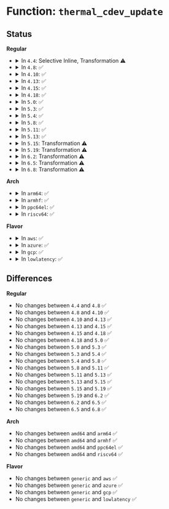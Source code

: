 # Function: <code>thermal_cdev_update</code>

## Status
<b>Regular</b>
<ul>
<li>
<details>
<summary>In <code>4.4</code>: Selective Inline, Transformation ⚠️</summary>

```c
void thermal_cdev_update(struct thermal_cooling_device *cdev);
```

**Collision:** Unique Global

**Inline:** Selective

**Transformation:** True

**Instances:**

```
In drivers/thermal/thermal_core.c (ffffffff81684ef0)
Location: drivers/thermal/thermal_core.c:1617
Inline: True
Inline callers:
  - drivers/thermal/thermal_core.c:power_actor_set_power
Direct callers:
  - drivers/thermal/thermal_core.c:power_actor_set_power
  - drivers/thermal/fair_share.c:fair_share_throttle
  - drivers/thermal/gov_bang_bang.c:bang_bang_control
  - drivers/thermal/step_wise.c:step_wise_throttle
  - drivers/thermal/power_allocator.c:power_allocator_throttle
```
**Symbols:**

```
ffffffff81684ef0-ffffffff81685048: thermal_cdev_update.part.20 (STB_LOCAL)
ffffffff81685050-ffffffff8168506a: thermal_cdev_update (STB_GLOBAL)
```
</details>
</li>
<li>
<details>
<summary>In <code>4.8</code>: ✅</summary>

```c
void thermal_cdev_update(struct thermal_cooling_device *cdev);
```

**Collision:** Unique Global

**Inline:** No

**Transformation:** False

**Instances:**

```
In drivers/thermal/thermal_core.c (ffffffff816e4c10)
Location: drivers/thermal/thermal_core.c:1623
Inline: False
Direct callers:
  - drivers/thermal/thermal_core.c:power_actor_set_power
  - drivers/thermal/fair_share.c:fair_share_throttle
  - drivers/thermal/gov_bang_bang.c:bang_bang_control
  - drivers/thermal/step_wise.c:step_wise_throttle
  - drivers/thermal/power_allocator.c:power_allocator_throttle
```
**Symbols:**

```
ffffffff816e4c10-ffffffff816e4d77: thermal_cdev_update (STB_GLOBAL)
```
</details>
</li>
<li>
<details>
<summary>In <code>4.10</code>: ✅</summary>

```c
void thermal_cdev_update(struct thermal_cooling_device *cdev);
```

**Collision:** Unique Global

**Inline:** No

**Transformation:** False

**Instances:**

```
In drivers/thermal/thermal_helpers.c (ffffffff81719f00)
Location: drivers/thermal/thermal_helpers.c:169
Inline: False
Direct callers:
  - drivers/thermal/thermal_core.c:power_actor_set_power
  - drivers/thermal/fair_share.c:fair_share_throttle
  - drivers/thermal/gov_bang_bang.c:bang_bang_control
  - drivers/thermal/step_wise.c:step_wise_throttle
  - drivers/thermal/power_allocator.c:power_allocator_throttle
```
**Symbols:**

```
ffffffff81719f00-ffffffff8171a067: thermal_cdev_update (STB_GLOBAL)
```
</details>
</li>
<li>
<details>
<summary>In <code>4.13</code>: ✅</summary>

```c
void thermal_cdev_update(struct thermal_cooling_device *cdev);
```

**Collision:** Unique Global

**Inline:** No

**Transformation:** False

**Instances:**

```
In drivers/thermal/thermal_helpers.c (ffffffff817321b0)
Location: drivers/thermal/thermal_helpers.c:169
Inline: False
Direct callers:
  - drivers/thermal/thermal_core.c:power_actor_set_power
  - drivers/thermal/fair_share.c:fair_share_throttle
  - drivers/thermal/gov_bang_bang.c:bang_bang_control
  - drivers/thermal/step_wise.c:step_wise_throttle
  - drivers/thermal/power_allocator.c:power_allocator_throttle
```
**Symbols:**

```
ffffffff817321b0-ffffffff81732316: thermal_cdev_update (STB_GLOBAL)
```
</details>
</li>
<li>
<details>
<summary>In <code>4.15</code>: ✅</summary>

```c
void thermal_cdev_update(struct thermal_cooling_device *cdev);
```

**Collision:** Unique Global

**Inline:** No

**Transformation:** False

**Instances:**

```
In drivers/thermal/thermal_helpers.c (ffffffff817a3300)
Location: drivers/thermal/thermal_helpers.c:169
Inline: False
Direct callers:
  - drivers/thermal/thermal_core.c:power_actor_set_power
  - drivers/thermal/fair_share.c:fair_share_throttle
  - drivers/thermal/gov_bang_bang.c:bang_bang_control
  - drivers/thermal/step_wise.c:step_wise_throttle
  - drivers/thermal/power_allocator.c:power_allocator_throttle
```
**Symbols:**

```
ffffffff817a3300-ffffffff817a346f: thermal_cdev_update (STB_GLOBAL)
```
</details>
</li>
<li>
<details>
<summary>In <code>4.18</code>: ✅</summary>

```c
void thermal_cdev_update(struct thermal_cooling_device *cdev);
```

**Collision:** Unique Global

**Inline:** No

**Transformation:** False

**Instances:**

```
In drivers/thermal/thermal_helpers.c (ffffffff817eafb0)
Location: drivers/thermal/thermal_helpers.c:166
Inline: False
Direct callers:
  - drivers/thermal/thermal_core.c:power_actor_set_power
  - drivers/thermal/fair_share.c:fair_share_throttle
  - drivers/thermal/gov_bang_bang.c:bang_bang_control
  - drivers/thermal/step_wise.c:step_wise_throttle
  - drivers/thermal/power_allocator.c:power_allocator_throttle
```
**Symbols:**

```
ffffffff817eafb0-ffffffff817eb138: thermal_cdev_update (STB_GLOBAL)
```
</details>
</li>
<li>
<details>
<summary>In <code>5.0</code>: ✅</summary>

```c
void thermal_cdev_update(struct thermal_cooling_device *cdev);
```

**Collision:** Unique Global

**Inline:** No

**Transformation:** False

**Instances:**

```
In drivers/thermal/thermal_helpers.c (ffffffff81816e90)
Location: drivers/thermal/thermal_helpers.c:166
Inline: False
Direct callers:
  - drivers/thermal/thermal_core.c:power_actor_set_power
  - drivers/thermal/fair_share.c:fair_share_throttle
  - drivers/thermal/gov_bang_bang.c:bang_bang_control
  - drivers/thermal/step_wise.c:step_wise_throttle
  - drivers/thermal/power_allocator.c:power_allocator_throttle
```
**Symbols:**

```
ffffffff81816e90-ffffffff81817018: thermal_cdev_update (STB_GLOBAL)
```
</details>
</li>
<li>
<details>
<summary>In <code>5.3</code>: ✅</summary>

```c
void thermal_cdev_update(struct thermal_cooling_device *cdev);
```

**Collision:** Unique Global

**Inline:** No

**Transformation:** False

**Instances:**

```
In drivers/thermal/thermal_helpers.c (ffffffff81859090)
Location: drivers/thermal/thermal_helpers.c:166
Inline: False
Direct callers:
  - drivers/thermal/thermal_core.c:power_actor_set_power
  - drivers/thermal/fair_share.c:fair_share_throttle
  - drivers/thermal/gov_bang_bang.c:bang_bang_control
  - drivers/thermal/step_wise.c:step_wise_throttle
  - drivers/thermal/power_allocator.c:power_allocator_throttle
```
**Symbols:**

```
ffffffff81859090-ffffffff81859218: thermal_cdev_update (STB_GLOBAL)
```
</details>
</li>
<li>
<details>
<summary>In <code>5.4</code>: ✅</summary>

```c
void thermal_cdev_update(struct thermal_cooling_device *cdev);
```

**Collision:** Unique Global

**Inline:** No

**Transformation:** False

**Instances:**

```
In drivers/thermal/thermal_helpers.c (ffffffff8188ab40)
Location: drivers/thermal/thermal_helpers.c:166
Inline: False
Direct callers:
  - drivers/thermal/thermal_core.c:power_actor_set_power
  - drivers/thermal/fair_share.c:fair_share_throttle
  - drivers/thermal/gov_bang_bang.c:bang_bang_control
  - drivers/thermal/step_wise.c:step_wise_throttle
  - drivers/thermal/power_allocator.c:power_allocator_throttle
```
**Symbols:**

```
ffffffff8188ab40-ffffffff8188acc8: thermal_cdev_update (STB_GLOBAL)
```
</details>
</li>
<li>
<details>
<summary>In <code>5.8</code>: ✅</summary>

```c
void thermal_cdev_update(struct thermal_cooling_device *cdev);
```

**Collision:** Unique Global

**Inline:** No

**Transformation:** False

**Instances:**

```
In drivers/thermal/thermal_helpers.c (ffffffff819593f0)
Location: drivers/thermal/thermal_helpers.c:178
Inline: False
Direct callers:
  - drivers/thermal/thermal_core.c:power_actor_set_power
  - drivers/thermal/gov_fair_share.c:fair_share_throttle
  - drivers/thermal/gov_bang_bang.c:bang_bang_control
  - drivers/thermal/gov_step_wise.c:step_wise_throttle
  - drivers/thermal/gov_power_allocator.c:allow_maximum_power
```
**Symbols:**

```
ffffffff819593f0-ffffffff81959578: thermal_cdev_update (STB_GLOBAL)
```
</details>
</li>
<li>
<details>
<summary>In <code>5.11</code>: ✅</summary>

```c
void thermal_cdev_update(struct thermal_cooling_device *cdev);
```

**Collision:** Unique Global

**Inline:** No

**Transformation:** False

**Instances:**

```
In drivers/thermal/thermal_helpers.c (ffffffff8195ea90)
Location: drivers/thermal/thermal_helpers.c:188
Inline: False
Direct callers:
  - drivers/thermal/gov_fair_share.c:fair_share_throttle
  - drivers/thermal/gov_bang_bang.c:bang_bang_control
  - drivers/thermal/gov_step_wise.c:step_wise_throttle
  - drivers/thermal/gov_power_allocator.c:allow_maximum_power
  - drivers/thermal/gov_power_allocator.c:allocate_power
```
**Symbols:**

```
ffffffff8195ea90-ffffffff8195ec2b: thermal_cdev_update (STB_GLOBAL)
```
</details>
</li>
<li>
<details>
<summary>In <code>5.13</code>: ✅</summary>

```c
void thermal_cdev_update(struct thermal_cooling_device *cdev);
```

**Collision:** Unique Global

**Inline:** No

**Transformation:** False

**Instances:**

```
In drivers/thermal/thermal_helpers.c (ffffffff819422c0)
Location: drivers/thermal/thermal_helpers.c:222
Inline: False
Direct callers:
  - drivers/thermal/gov_bang_bang.c:bang_bang_control
  - drivers/thermal/gov_step_wise.c:step_wise_throttle
```
**Symbols:**

```
ffffffff819422c0-ffffffff81942310: thermal_cdev_update (STB_GLOBAL)
```
</details>
</li>
<li>
<details>
<summary>In <code>5.15</code>: Transformation ⚠️</summary>

```c
void thermal_cdev_update(struct thermal_cooling_device *cdev);
```

**Collision:** Unique Global

**Inline:** No

**Transformation:** True

**Instances:**

```
In drivers/thermal/thermal_helpers.c (0)
Location: drivers/thermal/thermal_helpers.c:222
Inline: False
Direct callers:
  - drivers/thermal/gov_bang_bang.c:bang_bang_control
  - drivers/thermal/gov_step_wise.c:step_wise_throttle
```
**Symbols:**

```
ffffffff81d26f39-ffffffff81d26f4e: thermal_cdev_update.cold (STB_LOCAL)
ffffffff819e6be0-ffffffff819e6c45: thermal_cdev_update (STB_GLOBAL)
```
</details>
</li>
<li>
<details>
<summary>In <code>5.19</code>: Transformation ⚠️</summary>

```c
void thermal_cdev_update(struct thermal_cooling_device *cdev);
```

**Collision:** Unique Global

**Inline:** No

**Transformation:** True

**Instances:**

```
In drivers/thermal/thermal_helpers.c (0)
Location: drivers/thermal/thermal_helpers.c:222
Inline: False
Direct callers:
  - drivers/thermal/gov_bang_bang.c:bang_bang_control
  - drivers/thermal/gov_step_wise.c:step_wise_throttle
```
**Symbols:**

```
ffffffff81ef2d51-ffffffff81ef2d66: thermal_cdev_update.cold (STB_LOCAL)
ffffffff81b4c130-ffffffff81b4c1a5: thermal_cdev_update (STB_GLOBAL)
```
</details>
</li>
<li>
<details>
<summary>In <code>6.2</code>: Transformation ⚠️</summary>

```c
void thermal_cdev_update(struct thermal_cooling_device *cdev);
```

**Collision:** Unique Global

**Inline:** No

**Transformation:** True

**Instances:**

```
In drivers/thermal/thermal_helpers.c (0)
Location: drivers/thermal/thermal_helpers.c:248
Inline: False
Direct callers:
  - drivers/thermal/gov_bang_bang.c:bang_bang_control
  - drivers/thermal/gov_step_wise.c:step_wise_throttle
```
**Symbols:**

```
ffffffff820a7acc-ffffffff820a7ae1: thermal_cdev_update.cold (STB_LOCAL)
ffffffff81ce3d20-ffffffff81ce3d95: thermal_cdev_update (STB_GLOBAL)
```
</details>
</li>
<li>
<details>
<summary>In <code>6.5</code>: Transformation ⚠️</summary>

```c
void thermal_cdev_update(struct thermal_cooling_device *cdev);
```

**Collision:** Unique Global

**Inline:** No

**Transformation:** True

**Instances:**

```
In drivers/thermal/thermal_helpers.c (0)
Location: drivers/thermal/thermal_helpers.c:188
Inline: False
Direct callers:
  - drivers/thermal/gov_step_wise.c:step_wise_throttle
```
**Symbols:**

```
ffffffff82128e96-ffffffff82128eab: thermal_cdev_update.cold (STB_LOCAL)
ffffffff81d4c350-ffffffff81d4c3c5: thermal_cdev_update (STB_GLOBAL)
```
</details>
</li>
<li>
<details>
<summary>In <code>6.8</code>: Transformation ⚠️</summary>

```c
void thermal_cdev_update(struct thermal_cooling_device *cdev);
```

**Collision:** Unique Global

**Inline:** No

**Transformation:** True

**Instances:**

```
In drivers/thermal/thermal_helpers.c (0)
Location: drivers/thermal/thermal_helpers.c:195
Inline: False
Direct callers:
  - drivers/thermal/gov_step_wise.c:step_wise_throttle
```
**Symbols:**

```
ffffffff8220a893-ffffffff8220a8a8: thermal_cdev_update.cold (STB_LOCAL)
ffffffff81e030d0-ffffffff81e03145: thermal_cdev_update (STB_GLOBAL)
```
</details>
</li>
</ul>
<b>Arch</b>
<ul>
<li>
<details>
<summary>In <code>arm64</code>: ✅</summary>

```c
void thermal_cdev_update(struct thermal_cooling_device *cdev);
```

**Collision:** Unique Global

**Inline:** No

**Transformation:** False

**Instances:**

```
In drivers/thermal/thermal_helpers.c (ffff800010ad8748)
Location: drivers/thermal/thermal_helpers.c:166
Inline: False
Direct callers:
  - drivers/thermal/thermal_core.c:power_actor_set_power
  - drivers/thermal/fair_share.c:fair_share_throttle
  - drivers/thermal/gov_bang_bang.c:bang_bang_control
  - drivers/thermal/step_wise.c:step_wise_throttle
  - drivers/thermal/power_allocator.c:power_allocator_throttle
```
**Symbols:**

```
ffff800010ad8748-ffff800010ad8910: thermal_cdev_update (STB_GLOBAL)
```
</details>
</li>
<li>
<details>
<summary>In <code>armhf</code>: ✅</summary>

```c
void thermal_cdev_update(struct thermal_cooling_device *cdev);
```

**Collision:** Unique Global

**Inline:** No

**Transformation:** False

**Instances:**

```
In drivers/thermal/thermal_helpers.c (c0bb8b9c)
Location: drivers/thermal/thermal_helpers.c:166
Inline: False
Direct callers:
  - drivers/thermal/thermal_core.c:power_actor_set_power
  - drivers/thermal/fair_share.c:fair_share_throttle
  - drivers/thermal/gov_bang_bang.c:bang_bang_control
  - drivers/thermal/step_wise.c:step_wise_throttle
  - drivers/thermal/power_allocator.c:power_allocator_throttle
```
**Symbols:**

```
c0bb8b9c-c0bb8d50: thermal_cdev_update (STB_GLOBAL)
```
</details>
</li>
<li>
<details>
<summary>In <code>ppc64el</code>: ✅</summary>

```c
void thermal_cdev_update(struct thermal_cooling_device *cdev);
```

**Collision:** Unique Global

**Inline:** No

**Transformation:** False

**Instances:**

```
In drivers/thermal/thermal_helpers.c (c000000000bbf5e0)
Location: drivers/thermal/thermal_helpers.c:166
Inline: False
Direct callers:
  - drivers/thermal/thermal_core.c:power_actor_set_power
  - drivers/thermal/fair_share.c:fair_share_throttle
  - drivers/thermal/gov_bang_bang.c:bang_bang_control
  - drivers/thermal/step_wise.c:step_wise_throttle
  - drivers/thermal/power_allocator.c:power_allocator_throttle
```
**Symbols:**

```
c000000000bbf5e0-c000000000bbf858: thermal_cdev_update (STB_GLOBAL)
```
</details>
</li>
<li>
<details>
<summary>In <code>riscv64</code>: ✅</summary>

```c
void thermal_cdev_update(struct thermal_cooling_device *cdev);
```

**Collision:** Unique Global

**Inline:** No

**Transformation:** False

**Instances:**

```
In drivers/thermal/thermal_helpers.c (ffffffe0006d3118)
Location: drivers/thermal/thermal_helpers.c:166
Inline: False
Direct callers:
  - drivers/thermal/thermal_core.c:power_actor_set_power
  - drivers/thermal/fair_share.c:fair_share_throttle
  - drivers/thermal/gov_bang_bang.c:bang_bang_control
  - drivers/thermal/step_wise.c:step_wise_throttle
  - drivers/thermal/power_allocator.c:power_allocator_throttle
```
**Symbols:**

```
ffffffe0006d3118-ffffffe0006d328c: thermal_cdev_update (STB_GLOBAL)
```
</details>
</li>
</ul>
<b>Flavor</b>
<ul>
<li>
<details>
<summary>In <code>aws</code>: ✅</summary>

```c
void thermal_cdev_update(struct thermal_cooling_device *cdev);
```

**Collision:** Unique Global

**Inline:** No

**Transformation:** False

**Instances:**

```
In drivers/thermal/thermal_helpers.c (ffffffff818309c0)
Location: drivers/thermal/thermal_helpers.c:166
Inline: False
Direct callers:
  - drivers/thermal/thermal_core.c:power_actor_set_power
  - drivers/thermal/fair_share.c:fair_share_throttle
  - drivers/thermal/gov_bang_bang.c:bang_bang_control
  - drivers/thermal/step_wise.c:step_wise_throttle
  - drivers/thermal/power_allocator.c:power_allocator_throttle
```
**Symbols:**

```
ffffffff818309c0-ffffffff81830b48: thermal_cdev_update (STB_GLOBAL)
```
</details>
</li>
<li>
<details>
<summary>In <code>azure</code>: ✅</summary>

```c
void thermal_cdev_update(struct thermal_cooling_device *cdev);
```

**Collision:** Unique Global

**Inline:** No

**Transformation:** False

**Instances:**

```
In drivers/thermal/thermal_helpers.c (ffffffff817f8050)
Location: drivers/thermal/thermal_helpers.c:166
Inline: False
Direct callers:
  - drivers/thermal/thermal_core.c:power_actor_set_power
  - drivers/thermal/fair_share.c:fair_share_throttle
  - drivers/thermal/gov_bang_bang.c:bang_bang_control
  - drivers/thermal/step_wise.c:step_wise_throttle
  - drivers/thermal/power_allocator.c:power_allocator_throttle
```
**Symbols:**

```
ffffffff817f8050-ffffffff817f81d8: thermal_cdev_update (STB_GLOBAL)
```
</details>
</li>
<li>
<details>
<summary>In <code>gcp</code>: ✅</summary>

```c
void thermal_cdev_update(struct thermal_cooling_device *cdev);
```

**Collision:** Unique Global

**Inline:** No

**Transformation:** False

**Instances:**

```
In drivers/thermal/thermal_helpers.c (ffffffff8187fff0)
Location: drivers/thermal/thermal_helpers.c:166
Inline: False
Direct callers:
  - drivers/thermal/thermal_core.c:power_actor_set_power
  - drivers/thermal/fair_share.c:fair_share_throttle
  - drivers/thermal/gov_bang_bang.c:bang_bang_control
  - drivers/thermal/step_wise.c:step_wise_throttle
  - drivers/thermal/power_allocator.c:power_allocator_throttle
```
**Symbols:**

```
ffffffff8187fff0-ffffffff81880178: thermal_cdev_update (STB_GLOBAL)
```
</details>
</li>
<li>
<details>
<summary>In <code>lowlatency</code>: ✅</summary>

```c
void thermal_cdev_update(struct thermal_cooling_device *cdev);
```

**Collision:** Unique Global

**Inline:** No

**Transformation:** False

**Instances:**

```
In drivers/thermal/thermal_helpers.c (ffffffff8189ba20)
Location: drivers/thermal/thermal_helpers.c:166
Inline: False
Direct callers:
  - drivers/thermal/thermal_core.c:power_actor_set_power
  - drivers/thermal/fair_share.c:fair_share_throttle
  - drivers/thermal/gov_bang_bang.c:bang_bang_control
  - drivers/thermal/step_wise.c:step_wise_throttle
  - drivers/thermal/power_allocator.c:power_allocator_throttle
```
**Symbols:**

```
ffffffff8189ba20-ffffffff8189bbc4: thermal_cdev_update (STB_GLOBAL)
```
</details>
</li>
</ul>

## Differences
<b>Regular</b>
<ul>
<li>
No changes between <code>4.4</code> and <code>4.8</code> ✅
</li>
<li>
No changes between <code>4.8</code> and <code>4.10</code> ✅
</li>
<li>
No changes between <code>4.10</code> and <code>4.13</code> ✅
</li>
<li>
No changes between <code>4.13</code> and <code>4.15</code> ✅
</li>
<li>
No changes between <code>4.15</code> and <code>4.18</code> ✅
</li>
<li>
No changes between <code>4.18</code> and <code>5.0</code> ✅
</li>
<li>
No changes between <code>5.0</code> and <code>5.3</code> ✅
</li>
<li>
No changes between <code>5.3</code> and <code>5.4</code> ✅
</li>
<li>
No changes between <code>5.4</code> and <code>5.8</code> ✅
</li>
<li>
No changes between <code>5.8</code> and <code>5.11</code> ✅
</li>
<li>
No changes between <code>5.11</code> and <code>5.13</code> ✅
</li>
<li>
No changes between <code>5.13</code> and <code>5.15</code> ✅
</li>
<li>
No changes between <code>5.15</code> and <code>5.19</code> ✅
</li>
<li>
No changes between <code>5.19</code> and <code>6.2</code> ✅
</li>
<li>
No changes between <code>6.2</code> and <code>6.5</code> ✅
</li>
<li>
No changes between <code>6.5</code> and <code>6.8</code> ✅
</li>
</ul>
<b>Arch</b>
<ul>
<li>
No changes between <code>amd64</code> and <code>arm64</code> ✅
</li>
<li>
No changes between <code>amd64</code> and <code>armhf</code> ✅
</li>
<li>
No changes between <code>amd64</code> and <code>ppc64el</code> ✅
</li>
<li>
No changes between <code>amd64</code> and <code>riscv64</code> ✅
</li>
</ul>
<b>Flavor</b>
<ul>
<li>
No changes between <code>generic</code> and <code>aws</code> ✅
</li>
<li>
No changes between <code>generic</code> and <code>azure</code> ✅
</li>
<li>
No changes between <code>generic</code> and <code>gcp</code> ✅
</li>
<li>
No changes between <code>generic</code> and <code>lowlatency</code> ✅
</li>
</ul>

